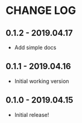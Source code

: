 # CHANGE LOG

## 0.1.2 - 2019.04.17

* Add simple docs

## 0.1.1 - 2019.04.16

* Initial working version

## 0.1.0 - 2019.04.15

* Initial release!
